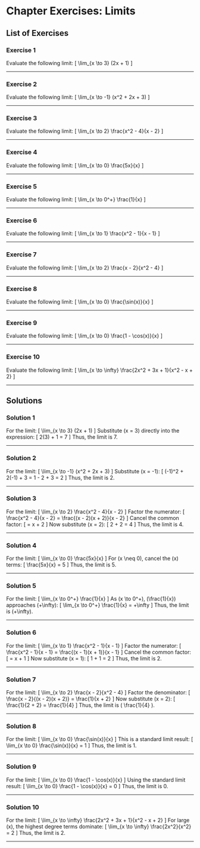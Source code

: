 # Chapter Exercises: Limits

## List of Exercises

### Exercise 1
Evaluate the following limit:
\[
\lim_{x \to 3} (2x + 1)
\]

---

### Exercise 2
Evaluate the following limit:
\[
\lim_{x \to -1} (x^2 + 2x + 3)
\]

---

### Exercise 3
Evaluate the following limit:
\[
\lim_{x \to 2} \frac{x^2 - 4}{x - 2}
\]

---

### Exercise 4
Evaluate the following limit:
\[
\lim_{x \to 0} \frac{5x}{x}
\]

---

### Exercise 5
Evaluate the following limit:
\[
\lim_{x \to 0^+} \frac{1}{x}
\]

---

### Exercise 6
Evaluate the following limit:
\[
\lim_{x \to 1} \frac{x^2 - 1}{x - 1}
\]

---

### Exercise 7
Evaluate the following limit:
\[
\lim_{x \to 2} \frac{x - 2}{x^2 - 4}
\]

---

### Exercise 8
Evaluate the following limit:
\[
\lim_{x \to 0} \frac{\sin(x)}{x}
\]

---

### Exercise 9
Evaluate the following limit:
\[
\lim_{x \to 0} \frac{1 - \cos(x)}{x}
\]

---

### Exercise 10
Evaluate the following limit:
\[
\lim_{x \to \infty} \frac{2x^2 + 3x + 1}{x^2 - x + 2}
\]

---

## Solutions

### Solution 1
For the limit:
\[
\lim_{x \to 3} (2x + 1)
\]
Substitute \(x = 3\) directly into the expression:
\[
2(3) + 1 = 7
\]
Thus, the limit is 7.

---

### Solution 2
For the limit:
\[
\lim_{x \to -1} (x^2 + 2x + 3)
\]
Substitute \(x = -1\):
\[
(-1)^2 + 2(-1) + 3 = 1 - 2 + 3 = 2
\]
Thus, the limit is 2.

---

### Solution 3
For the limit:
\[
\lim_{x \to 2} \frac{x^2 - 4}{x - 2}
\]
Factor the numerator:
\[
\frac{x^2 - 4}{x - 2} = \frac{(x - 2)(x + 2)}{x - 2}
\]
Cancel the common factor:
\[
= x + 2
\]
Now substitute \(x = 2\):
\[
2 + 2 = 4
\]
Thus, the limit is 4.

---

### Solution 4
For the limit:
\[
\lim_{x \to 0} \frac{5x}{x}
\]
For \(x \neq 0\), cancel the \(x\) terms:
\[
\frac{5x}{x} = 5
\]
Thus, the limit is 5.

---

### Solution 5
For the limit:
\[
\lim_{x \to 0^+} \frac{1}{x}
\]
As \(x \to 0^+\), \(\frac{1}{x}\) approaches \(+\infty\):
\[
\lim_{x \to 0^+} \frac{1}{x} = +\infty
\]
Thus, the limit is \(+\infty\).

---

### Solution 6
For the limit:
\[
\lim_{x \to 1} \frac{x^2 - 1}{x - 1}
\]
Factor the numerator:
\[
\frac{x^2 - 1}{x - 1} = \frac{(x - 1)(x + 1)}{x - 1}
\]
Cancel the common factor:
\[
= x + 1
\]
Now substitute \(x = 1\):
\[
1 + 1 = 2
\]
Thus, the limit is 2.

---

### Solution 7
For the limit:
\[
\lim_{x \to 2} \frac{x - 2}{x^2 - 4}
\]
Factor the denominator:
\[
\frac{x - 2}{(x - 2)(x + 2)} = \frac{1}{x + 2}
\]
Now substitute \(x = 2\):
\[
\frac{1}{2 + 2} = \frac{1}{4}
\]
Thus, the limit is \( \frac{1}{4} \).

---

### Solution 8
For the limit:
\[
\lim_{x \to 0} \frac{\sin(x)}{x}
\]
This is a standard limit result:
\[
\lim_{x \to 0} \frac{\sin(x)}{x} = 1
\]
Thus, the limit is 1.

---

### Solution 9
For the limit:
\[
\lim_{x \to 0} \frac{1 - \cos(x)}{x}
\]
Using the standard limit result:
\[
\lim_{x \to 0} \frac{1 - \cos(x)}{x} = 0
\]
Thus, the limit is 0.

---

### Solution 10
For the limit:
\[
\lim_{x \to \infty} \frac{2x^2 + 3x + 1}{x^2 - x + 2}
\]
For large \(x\), the highest degree terms dominate:
\[
\lim_{x \to \infty} \frac{2x^2}{x^2} = 2
\]
Thus, the limit is 2.

---

